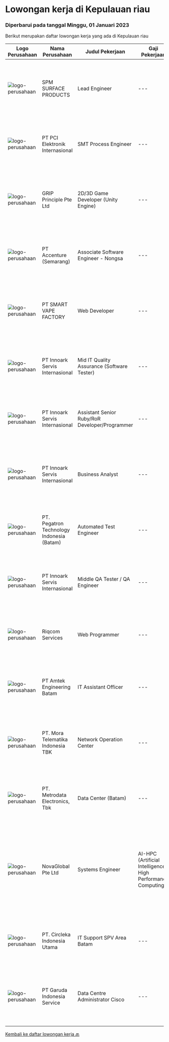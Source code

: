 
  # Lowongan kerja di Kepulauan riau

  ### Diperbarui pada tanggal Minggu, 01 Januari 2023

  Berikut merupakan daftar lowongan kerja yang ada di Kepulauan riau

  |Logo Perusahaan | Nama Perusahaan | Judul Pekerjaan | Gaji Pekerjaan | Lokasi | Deskripsi | Tanggal diunggah | Pranala |
  | -------------- | --------------- | --------------- | --------- | --------- | -------------- | ------- | ----------- |
  |![logo-perusahaan](https://image-service-cdn.seek.com.au/ac9b29cdf51ed70f25e65b3301ad16dd98e0da6e/ee4dce1061f3f616224767ad58cb2fc751b8d2dc)|SPM SURFACE PRODUCTS|Lead Engineer|---|Batam|Travel to support internal and/or external customer needs. Work non-standard hours in support of rig down situations. Lead continuous improvement of...|Sabtu, 31 Desember 2022|https://www.jobstreet.co.id/id/job/lead-engineer-4154152?token=0~d598f5a4-6422-4174-a0ef-eec7dd3637e2&sectionRank=1&jobId=jobstreet-id-job-4154152|
|![logo-perusahaan](https://image-service-cdn.seek.com.au/cb5210d92290646f62d4c537f288eeda570f857e/ee4dce1061f3f616224767ad58cb2fc751b8d2dc)|PT PCI Elektronik Internasional|SMT Process Engineer|---|Batam|Qualifications: D3 or Degree in Electronic Familiar with PCBA Product Familiar SMT Process (Minimum 1 year) Able Speak English Able operated computer...|Jumat, 30 Desember 2022|https://www.jobstreet.co.id/id/job/smt-process-engineer-4162050?token=0~d598f5a4-6422-4174-a0ef-eec7dd3637e2&sectionRank=2&jobId=jobstreet-id-job-4162050|
|![logo-perusahaan](https://image-service-cdn.seek.com.au/8c51cf5dbd86347d252e50eeeb10453b339c5fb7/ee4dce1061f3f616224767ad58cb2fc751b8d2dc)|GRIP Principle Pte Ltd|2D/3D Game Developer (Unity Engine)|---|Batam|THE OPPORTUNITYLooking for a developer to build Mobile RPG (Role-Playing Games) using the Unity framework. Your primary responsibilities will be to...|Sabtu, 31 Desember 2022|https://www.jobstreet.co.id/id/job/2d-3d-game-developer-unity-engine-4153571?token=0~d598f5a4-6422-4174-a0ef-eec7dd3637e2&sectionRank=3&jobId=jobstreet-id-job-4153571|
|![logo-perusahaan](https://image-service-cdn.seek.com.au/1c2e28fa09a87d89b9dac6106fdc6fa435c484bb/ee4dce1061f3f616224767ad58cb2fc751b8d2dc)|PT Accenture (Semarang)|Associate Software Engineer - Nongsa|---|Batam|About Accenture Accenture is a global professional services company with leading capabilities in digital, cloud, and security. Combining unmatched...|Jumat, 30 Desember 2022|https://www.jobstreet.co.id/id/job/associate-software-engineer-nongsa-4145077?token=0~d598f5a4-6422-4174-a0ef-eec7dd3637e2&sectionRank=4&jobId=jobstreet-id-job-4145077|
|![logo-perusahaan](https://i.ibb.co/sqvTCh9/112815900-stock-vector-no-image-available-icon-flat-vector.webp)|PT SMART VAPE FACTORY|Web Developer|---|Batam|Membangun sistem atau perangkat lunak sesuai dengan kebutuhan Merancang, membuat, dan memelihara situs website dan aplikasi website yang dimiliki oleh...|Selasa, 27 Desember 2022|https://www.jobstreet.co.id/id/job/web-developer-4158778?token=0~d598f5a4-6422-4174-a0ef-eec7dd3637e2&sectionRank=5&jobId=jobstreet-id-job-4158778|
|![logo-perusahaan](https://image-service-cdn.seek.com.au/03d5b2909306d41d8d881d2ac7cfb4a0d8a47045/ee4dce1061f3f616224767ad58cb2fc751b8d2dc)|PT Innoark Servis Internasional|Mid IT Quality Assurance (Software Tester)|---|Batam|Execute all testing tasks based on the test scenarios. Build test scenarios based on the business requirements. Build test cases for the agreed test...|Rabu, 28 Desember 2022|https://www.jobstreet.co.id/id/job/mid-it-quality-assurance-software-tester-4142710?token=0~d598f5a4-6422-4174-a0ef-eec7dd3637e2&sectionRank=6&jobId=jobstreet-id-job-4142710|
|![logo-perusahaan](https://image-service-cdn.seek.com.au/5f8b109dba2d1bd12e0f98858b63c67a0c0b684e/ee4dce1061f3f616224767ad58cb2fc751b8d2dc)|PT Innoark Servis Internasional|Assistant Senior Ruby/RoR Developer/Programmer|---|Bandung|Responsibilities: Working on project-based requirements Providing solution for issues Providing idea to maintain and improve current working system Be...|Rabu, 28 Desember 2022|https://www.jobstreet.co.id/id/job/assistant-senior-ruby-ror-developer-programmer-4142590?token=0~d598f5a4-6422-4174-a0ef-eec7dd3637e2&sectionRank=7&jobId=jobstreet-id-job-4142590|
|![logo-perusahaan](https://image-service-cdn.seek.com.au/03d5b2909306d41d8d881d2ac7cfb4a0d8a47045/ee4dce1061f3f616224767ad58cb2fc751b8d2dc)|PT Innoark Servis Internasional|Business Analyst|---|Batam|What will you be doing? · Responsible for preparing and developing documentation deliverables for a solution and functional specifications. · Conduct...|Rabu, 28 Desember 2022|https://www.jobstreet.co.id/id/job/business-analyst-4142711?token=0~d598f5a4-6422-4174-a0ef-eec7dd3637e2&sectionRank=8&jobId=jobstreet-id-job-4142711|
|![logo-perusahaan](https://image-service-cdn.seek.com.au/4535dfde5cae0fbf6b066bcc002be9af004acdba/ee4dce1061f3f616224767ad58cb2fc751b8d2dc)|PT. Pegatron Technology Indonesia (Batam)|Automated Test Engineer|---|Batam|Responsibilities: Provide Assistance on NPI Process(Line Setup, Failure Analysis, Develop Test Script etc) Work closely with Production PE to maintain...|Selasa, 20 Desember 2022|https://www.jobstreet.co.id/id/job/automated-test-engineer-4149947?token=0~d598f5a4-6422-4174-a0ef-eec7dd3637e2&sectionRank=9&jobId=jobstreet-id-job-4149947|
|![logo-perusahaan](https://image-service-cdn.seek.com.au/5f8b109dba2d1bd12e0f98858b63c67a0c0b684e/ee4dce1061f3f616224767ad58cb2fc751b8d2dc)|PT Innoark Servis Internasional|Middle QA Tester / QA Engineer|---|Bandung|What will you be doing?  Developing Test Strategies, Test Plans, and Test Cases  Maintaining and enhancing a QA process and adhering to it Testing,...|Sabtu, 17 Desember 2022|https://www.jobstreet.co.id/id/job/middle-qa-tester-qa-engineer-4136287?token=0~d598f5a4-6422-4174-a0ef-eec7dd3637e2&sectionRank=10&jobId=jobstreet-id-job-4136287|
|![logo-perusahaan](https://i.ibb.co/sqvTCh9/112815900-stock-vector-no-image-available-icon-flat-vector.webp)|Riqcom Services|Web Programmer|---|Batam|Kualifikasi: Menguasai Framework Laravel/Yii/CI Menguasai HTML 5, css, Bootstrap, Jquery, Angular Terbiasa menggunakan API Menguasai Database...|Sabtu, 17 Desember 2022|https://www.jobstreet.co.id/id/job/web-programmer-4129535?token=0~d598f5a4-6422-4174-a0ef-eec7dd3637e2&sectionRank=11&jobId=jobstreet-id-job-4129535|
|![logo-perusahaan](https://image-service-cdn.seek.com.au/a58dd4f93cc8ff6fd8d7860b4249310d1c9635a1/ee4dce1061f3f616224767ad58cb2fc751b8d2dc)|PT Amtek Engineering Batam|IT Assistant Officer|---|Batam|Responsibilities: To support users for laptop and desktop trouble shooting. Responsible for server performance. Responsible for server patching....|Rabu, 14 Desember 2022|https://www.jobstreet.co.id/id/job/it-assistant-officer-4143556?token=0~d598f5a4-6422-4174-a0ef-eec7dd3637e2&sectionRank=12&jobId=jobstreet-id-job-4143556|
|![logo-perusahaan](https://image-service-cdn.seek.com.au/feda50e626f346a6559aad1550e5cc3c5b7ea759/ee4dce1061f3f616224767ad58cb2fc751b8d2dc)|PT. Mora Telematika Indonesia TBK|Network Operation Center|---|Bali|Job Desc Handling Network MTI Equipment Performance Manage Preventive maintenance/MTI Network Handling spare part mapping for every area base on...|Rabu, 14 Desember 2022|https://www.jobstreet.co.id/id/job/network-operation-center-4144790?token=0~d598f5a4-6422-4174-a0ef-eec7dd3637e2&sectionRank=13&jobId=jobstreet-id-job-4144790|
|![logo-perusahaan](https://image-service-cdn.seek.com.au/0d75518309b56a3cff39daa569b0ba02cc7a22f2/ee4dce1061f3f616224767ad58cb2fc751b8d2dc)|PT. Metrodata Electronics, Tbk|Data Center (Batam)|---|Batam|Deskripsi Pekerjaan Monitoring Branch Domisili Batam working 8x7 Eskalasi Gangguan pada All Branch Wan dan Lan Menangani masalah yang berhubungan...|Jumat, 09 Desember 2022|https://www.jobstreet.co.id/id/job/data-center-batam-4139048?token=0~d598f5a4-6422-4174-a0ef-eec7dd3637e2&sectionRank=14&jobId=jobstreet-id-job-4139048|
|![logo-perusahaan](https://image-service-cdn.seek.com.au/c8d868055fd3afef3e8ff546833bb380ba7f2c1c/ee4dce1061f3f616224767ad58cb2fc751b8d2dc)|NovaGlobal Pte Ltd|Systems Engineer | AI-HPC (Artificial Intelligence-High Performance Computing)|Rp. 1.000-Rp. 1.800|Batam|Job Description: Be involved in complex architectural design and development of AI-HPC infrastructure. Ensures completeness and compatibility of the...|Minggu, 11 Desember 2022|https://www.jobstreet.co.id/id/job/systems-engineer-%7C-ai-hpc-artificial-intelligence-high-performance-computing-10239181/origin/sg?token=0~d598f5a4-6422-4174-a0ef-eec7dd3637e2&sectionRank=15&jobId=jobstreet-sg-job-10239181|
|![logo-perusahaan](https://image-service-cdn.seek.com.au/214309697e91083577b2651502e56aafe98fb86b/ee4dce1061f3f616224767ad58cb2fc751b8d2dc)|PT. Circleka Indonesia Utama|IT Support SPV Area Batam|---|Batam|Tanggung Jawab : Sebagai penanggung jawab aspek / area ICT di distrik yang mencakup jaringan komunikasi komputer, internet, hardware dan software...|Selasa, 06 Desember 2022|https://www.jobstreet.co.id/id/job/it-support-spv-area-batam-4132854?token=0~d598f5a4-6422-4174-a0ef-eec7dd3637e2&sectionRank=16&jobId=jobstreet-id-job-4132854|
|![logo-perusahaan](https://i.ibb.co/sqvTCh9/112815900-stock-vector-no-image-available-icon-flat-vector.webp)|PT Garuda Indonesia Service|Data Centre Administrator Cisco|---|Batam|Tanggung Jawab Pekerjaan : Tanggungjawab pekerjaan akan disampaikan pada saat OJT (on Job Training) Persyaratan Pekerjaan : Kandidat adalah lulusan...|Jumat, 02 Desember 2022|https://www.jobstreet.co.id/id/job/data-centre-administrator-cisco-4129935?token=0~d598f5a4-6422-4174-a0ef-eec7dd3637e2&sectionRank=17&jobId=jobstreet-id-job-4129935|


  [Kembali ke daftar lowongan kerja 🔙](../README.md#daftar-lowongan-kerja)
  